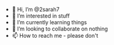 - 👋 Hi, I’m @2sarah7
- 👀 I’m interested in stuff
- 🌱 I’m currently learning things
- 💞️ I’m looking to collaborate on nothing
- 📫 How to reach me - please don't 

<!---
2sarah7/2sarah7 is a ✨ special ✨ repository because its `README.md` (this file) appears on your GitHub profile.
You can click the Preview link to take a look at your changes.
--->
